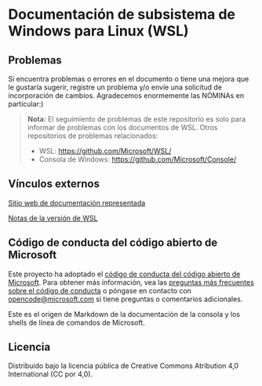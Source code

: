 # <a name="windows-subsystem-for-linux-wsl-documentation"></a>Documentación de subsistema de Windows para Linux (WSL)

## <a name="issues"></a>Problemas
Si encuentra problemas o errores en el documento o tiene una mejora que le gustaría sugerir, registre un problema y/o envíe una solicitud de incorporación de cambios. Agradecemos enormemente las NÓMINAs en particular:)

> **Nota:** El seguimiento de problemas de este repositorio es solo para informar de problemas con los documentos de WSL. Otros repositorios de problemas relacionados:
> * WSL: https://github.com/Microsoft/WSL/
> * Consola de Windows: https://github.com/Microsoft/Console/

## <a name="external-links"></a>Vínculos externos

[Sitio web de documentación representada](https://docs.microsoft.com/windows/wsl/) 

[Notas de la versión de WSL](https://docs.microsoft.com/en-us/windows/wsl/release-notes)

## <a name="microsoft-open-source-code-of-conduct"></a>Código de conducta del código abierto de Microsoft

Este proyecto ha adoptado el [código de conducta del código abierto de Microsoft](https://opensource.microsoft.com/codeofconduct/).
Para obtener más información, vea las [preguntas más frecuentes sobre el código de conducta](https://opensource.microsoft.com/codeofconduct/faq/) o póngase en contacto con [opencode@microsoft.com](mailto:opencode@microsoft.com) si tiene preguntas o comentarios adicionales.

Este es el origen de Markdown de la documentación de la consola y los shells de línea de comandos de Microsoft.

## <a name="license"></a>Licencia
Distribuido bajo la licencia pública de Creative Commons Atribution 4,0 International (CC por 4,0).
